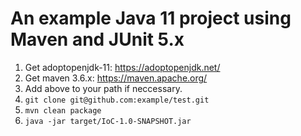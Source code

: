 # An example Java 11 project using Maven and JUnit 5.x

1. Get adoptopenjdk-11: https://adoptopenjdk.net/
2. Get maven 3.6.x: https://maven.apache.org/
3. Add above to your path if neccessary.
4. `git clone git@github.com:example/test.git`
5. `mvn clean package`
6. `java -jar target/IoC-1.0-SNAPSHOT.jar`
